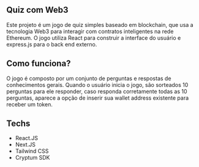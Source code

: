 

## Quiz com Web3

Este projeto é um jogo de quiz simples baseado em blockchain, que usa a tecnologia Web3 para interagir com contratos inteligentes na rede Ethereum. O jogo utiliza React para construir a interface do usuário e express.js para o back end externo.


## Como funciona?

O jogo é composto por um conjunto de perguntas e respostas de conhecimentos gerais. Quando o usuário inicia o jogo, são sorteados 10 perguntas para ele responder, caso responda corretamente todas as 10 perguntas, aparece a opção de inserir sua wallet address existente para receber um token.

## Techs

<ul>
<li>React.JS</il>
<li>Next.JS</il>
<li>Tailwind CSS</il>
<li>Cryptum SDK</il>
</ul>
